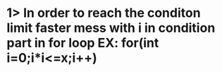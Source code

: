 # 1> In order to reach the conditon limit faster mess with i in condition part in for loop EX: for(int i=0;i*i<=x;i++)
